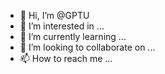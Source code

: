 - 👋 Hi, I’m @GPTU
- 👀 I’m interested in ...
- 🌱 I’m currently learning ...
- 💞️ I’m looking to collaborate on ...
- 📫 How to reach me ...

<!---
GPTU/GPTU is a ✨ special ✨ repository because its `README.md` (this file) appears on your GitHub profile.
You can click the Preview link to take a look at your changes.
--->
